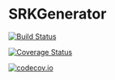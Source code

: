 # SRKGenerator

[![Build Status](https://travis-ci.org/ChrisRackauckas/SRKGenerator.jl.svg?branch=master)](https://travis-ci.org/ChrisRackauckas/SRKGenerator.jl)

[![Coverage Status](https://coveralls.io/repos/ChrisRackauckas/SRKGenerator.jl/badge.svg?branch=master&service=github)](https://coveralls.io/github/ChrisRackauckas/SRKGenerator.jl?branch=master)

[![codecov.io](http://codecov.io/github/ChrisRackauckas/SRKGenerator.jl/coverage.svg?branch=master)](http://codecov.io/github/ChrisRackauckas/SRKGenerator.jl?branch=master)
